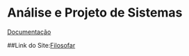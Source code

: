# Análise e Projeto de Sistemas

[Documentação](../../wiki/)

##Link do Site:[Filosofar](https://eng-sw.github.io/es1-ds3-bros/)